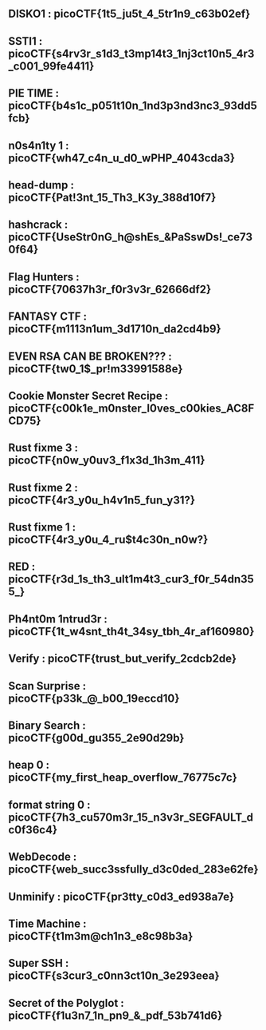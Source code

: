DISKO1          : picoCTF{1t5_ju5t_4_5tr1n9_c63b02ef}
----------------------------------------------------------------------------------------
SSTI1           : picoCTF{s4rv3r_s1d3_t3mp14t3_1nj3ct10n5_4r3_c001_99fe4411}
----------------------------------------------------------------------------------------
PIE TIME        : picoCTF{b4s1c_p051t10n_1nd3p3nd3nc3_93dd5fcb}
----------------------------------------------------------------------------------------
n0s4n1ty 1      : picoCTF{wh47_c4n_u_d0_wPHP_4043cda3}
----------------------------------------------------------------------------------------
head-dump       : picoCTF{Pat!3nt_15_Th3_K3y_388d10f7}
----------------------------------------------------------------------------------------
hashcrack       : picoCTF{UseStr0nG_h@shEs_&PaSswDs!_ce730f64}
----------------------------------------------------------------------------------------
Flag Hunters    : picoCTF{70637h3r_f0r3v3r_62666df2}
----------------------------------------------------------------------------------------
FANTASY CTF     : picoCTF{m1113n1um_3d1710n_da2cd4b9}
----------------------------------------------------------------------------------------
EVEN RSA CAN BE BROKEN??? : picoCTF{tw0_1$_pr!m33991588e}
----------------------------------------------------------------------------------------
Cookie Monster Secret Recipe : picoCTF{c00k1e_m0nster_l0ves_c00kies_AC8FCD75}
----------------------------------------------------------------------------------------
Rust fixme 3     : picoCTF{n0w_y0uv3_f1x3d_1h3m_411}
----------------------------------------------------------------------------------------
Rust fixme 2     : picoCTF{4r3_y0u_h4v1n5_fun_y31?}
----------------------------------------------------------------------------------------
Rust fixme 1     : picoCTF{4r3_y0u_4_ru$t4c30n_n0w?}
----------------------------------------------------------------------------------------
RED              : picoCTF{r3d_1s_th3_ult1m4t3_cur3_f0r_54dn355_}
----------------------------------------------------------------------------------------
Ph4nt0m 1ntrud3r : picoCTF{1t_w4snt_th4t_34sy_tbh_4r_af160980}
----------------------------------------------------------------------------------------
Verify           : picoCTF{trust_but_verify_2cdcb2de}
----------------------------------------------------------------------------------------
Scan Surprise    : picoCTF{p33k_@_b00_19eccd10}
----------------------------------------------------------------------------------------
Binary Search    : picoCTF{g00d_gu355_2e90d29b}
----------------------------------------------------------------------------------------
heap 0           : picoCTF{my_first_heap_overflow_76775c7c}
----------------------------------------------------------------------------------------
format string 0  : picoCTF{7h3_cu570m3r_15_n3v3r_SEGFAULT_dc0f36c4}
----------------------------------------------------------------------------------------
WebDecode        : picoCTF{web_succ3ssfully_d3c0ded_283e62fe}
----------------------------------------------------------------------------------------
Unminify         : picoCTF{pr3tty_c0d3_ed938a7e}
----------------------------------------------------------------------------------------
Time Machine     : picoCTF{t1m3m@ch1n3_e8c98b3a}
----------------------------------------------------------------------------------------
Super SSH        : picoCTF{s3cur3_c0nn3ct10n_3e293eea}
----------------------------------------------------------------------------------------
Secret of the Polyglot : picoCTF{f1u3n7_1n_pn9_&_pdf_53b741d6}
----------------------------------------------------------------------------------------